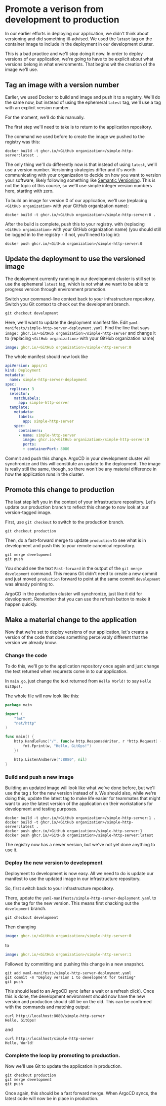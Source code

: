 # Promote a verison from development to production

In our earlier efforts in deploying our application, we didn't think about versioning and did something ill-advised. We used the `latest` tag on the container image to include in the deployment in our development cluster.

This is a bad practice and we'll stop doing it now. In order to deploy versions of our application, we're going to have to be explicit about what versions belong in what environments. That begins wit the creation of the image we'll use.

## Tag an image with a version number

Earlier, we used Docker to build and image and push it to a registry. We'll do the same now, but instead of using the ephemeral `latest` tag, we'll use a tag with an explicit version number.

For the moment, we'll do this manually.

The first step we'll need to take is to return to the application repository.

The command we used before to create the image we pushed to the registry was this:

```
docker build -t ghcr.io/<GitHub organization>/simple-http-server:latest .
```

The only thing we'll do differently now is that instead of using `latest`, we'll use a version number. Versioning strategies differ and it's worth communicating with your organization to decide on how you want to version your software, likely following something like [Semantic Versioning](https://semver.org/). This is not the topic of this course, so we'll use simple integer version numbers here, starting with zero.

To build an image for version 0 of our application, we'll use (replacing `<GitHub organization>` with your GitHub organization name):

```
docker build -t ghcr.io/<GitHub organization>/simple-http-server:0 .
```

After the build is complete, push this to your registry. with (replacing `<GitHub organization>` with your GitHub organization name) (you should still be logged in to the registry - if not, you'll need to log in):

```
docker push ghcr.io/<GitHub organization>/simple-http-server:0
```

## Update the deployment to use the versioned image

The deployment currently running in our development cluster is still set to use the ephemeral `latest` tag, which is not what we want to be able to progress version through environment promotion.

Switch your command-line context back to your infrastructure repository. Switch you Git context to check out the development branch.

```
git checkout development
```

Here, we'll want to update the deployment manifest file. Edit `yaml-manifests/simple-http-server-deployment.yaml`. Find the line that says `image: ghcr.io/<GitHub organization>/simple-http-server` and change it to (replacing `<GitHub organization>` with your GitHub organization name)

``` yaml
image: ghcr.io/<GitHub organization>/simple-http-server:0
```

The whole manifest should now look like

``` yaml
apiVersion: apps/v1
kind: Deployment
metadata:
  name: simple-http-server-deployment
spec:
  replicas: 3
  selector:
    matchLabels:
      app: simple-http-server
  template:
    metadata:
      labels:
        app: simple-http-server
    spec:
      containers:
      - name: simple-http-server
        image: ghcr.io/<GitHub organization>/simple-http-server:0
        ports:
        - containerPort: 8080
```

Commit and push this change. ArgoCD in your development cluster will synchronize and this will constitute an update to the deployment. The image is really still the same, though, so there won't be any material difference in how the application runs in the cluster.

## Promote this change to production

The last step left you in the context of your infrastructure repository. Let's update our production branch to reflect this change to now look at our version-tagged image.

First, use `git checkout` to switch to the production branch.

```
git checkout production
```

Then, do a fast-forward merge to update `production` to see what is in development and push this to your remote canonical repository.

```
git merge development
git push
```

You should see the text `Fast-forward` in the output of the `git merge development` command. This means Git didn't need to create a new commit and just moved `production` forward to point at the same commit `development` was already pointing to.

ArgoCD in the production cluster will synchronize, just like it did for development. Remember that you can use the refresh button to make it happen quickly.

## Make a material change to the application

Now that we're set to deploy versions of our application, let's create a version of the code that does something perceivably different that the version we already know.

### Change the code

To do this, we'll go to the application repository once again and just change the text returned when requrests come in to our application.

In `main.go`, just change the text returned from `Hello World!` to say `Hello GitOps!`.

The whole file will now look like this:

``` Go
package main

import (
    "fmt"
    "net/http"
)

func main() {
    http.HandleFunc("/", func(w http.ResponseWriter, r *http.Request) {
        fmt.Fprint(w, "Hello, GitOps!")
    })

    http.ListenAndServe(":8080", nil)
}

```

### Build and push a new image

Building an updated image will look like what we've done before, but we'll use the tag `1` for the new version instead of `0`. We should also, while we're doing this, update the latest tag to make life easier for teammates that might want to use the latest version of the application on their workstations for development and testing purposes.

```
docker build -t ghcr.io/<GitHub organization>/simple-http-server:1 .
docker build -t ghcr.io/<GitHub organization>/simple-http-server:latest .
docker push ghcr.io/<GitHub organization>/simple-http-server:1
docker push ghcr.io/<GitHub organization>/simple-http-server:latest
```

The registry now has a newer version, but we've not yet done anything to use it.

### Deploy the new version to development

Deployment to development is now easy. All we need to do is update our manifest to use the updated image in our infrastructure repository.

So, first switch back to your infrastructure repository.

There, update the `yaml-manifests/simple-http-server-deployment.yaml` to use the tag for the new version. This means first chacking out the `development` branch.

```
git checkout development
```

Then changing

``` yaml
image: ghcr.io/<GitHub organization>/simple-http-server:0
```

to

``` yaml
image: ghcr.io/<GitHub organization>/simple-http-server:1
```

Followed by committing and pushing this change in a new snapshot.

```
git add yaml-manifests/simple-http-server-deployment.yaml
git commit -m "Deploy version 1 to development for testing"
git push
```

This should lead to an ArgoCD sync (after a wait or a refresh click). Once this is done, the development environment should now have the new version and production should still be on the old. This can be confirmed with the commands and matching output:

```
curl http://localhost:8080/simple-http-server
Hello, GitOps!
```

and

```
curl http://localhost/simple-http-server
Hello, World!
```

### Complete the loop by promoting to production.

Now we'll use Git to update the application in production.

```
git checkout production
git merge development
git push
```

Once again, this should be a fast forward merge. When ArgoCD syncs, the latest code will now be in place in production.
